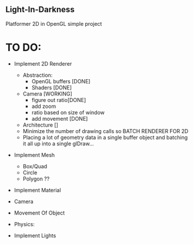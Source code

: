 ## Light-In-Darkness
Platformer 2D in OpenGL simple project



# TO DO:
- Implement 2D Renderer
    - Abstraction:
        - OpenGL buffers [DONE]
        - Shaders [DONE]
    - Camera [WORKING]
        - figure out ratio[DONE]
        - add zoom
        - ratio based on size of window
        - add movement [DONE]
    - Architecture []
    - Minimize the number of drawing calls so BATCH RENDERER FOR 2D
    - Placing a lot of geometry data in a single buffer object and batching it all up into a single glDraw… 
- Implement Mesh
    - Box/Quad
    - Circle
    - Polygon ??
- Implement Material
 
- Camera
- Movement Of Object
- Physics:

- Implement Lights

